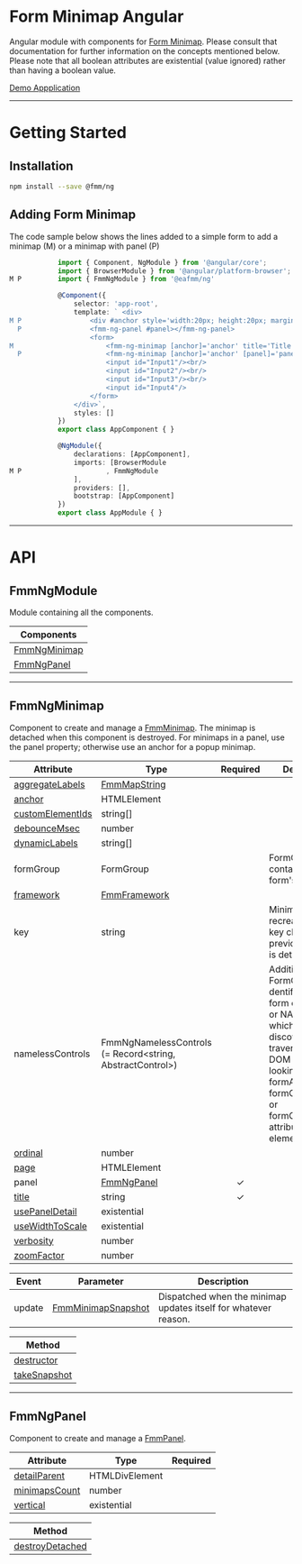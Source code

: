 # Form Minimap Angular
Angular module with components for [Form Minimap](https://www.npmjs.com/package/@eafmm/core).
Please consult that documentation for further information on the concepts mentioned below.
Please note that all boolean attributes are existential (value ignored) rather than having a boolean value.

[Demo Appplication](https://sparrowhawk-ea.github.io/fmm-ng/demo/)

***
# Getting Started
## Installation
```bash
npm install --save @fmm/ng
```

## Adding Form Minimap
The code sample below shows the lines added to a simple form to add a minimap (M) or a minimap with panel (P)
```ts
            import { Component, NgModule } from '@angular/core';
            import { BrowserModule } from '@angular/platform-browser';
M P         import { FmmNgModule } from '@eafmm/ng'

            @Component({
                selector: 'app-root',
                template: ` <div>
M P                 <div #anchor style='width:20px; height:20px; margin-left:200px'></div>
  P                 <fmm-ng-panel #panel></fmm-ng-panel>
                    <form>
M                       <fmm-ng-minimap [anchor]='anchor' title='Title'></fmm-ng-minimap>
  P                     <fmm-ng-minimap [anchor]='anchor' [panel]='panel' title='Title'></fmm-ng-minimap>
                        <input id="Input1"/><br/>
                        <input id="Input2"/><br/>
                        <input id="Input3"/><br/>
                        <input id="Input4"/>
                    </form>
                </div>`,
                styles: []
            })
            export class AppComponent { }

            @NgModule({
                declarations: [AppComponent],
                imports: [BrowserModule
M P                     , FmmNgModule
                ],
                providers: [],
                bootstrap: [AppComponent]
            })
            export class AppModule { }
```

***
# API
## FmmNgModule
Module containing all the components.

| Components
| ---
| [FmmNgMinimap](#fmmngminimap)
| [FmmNgPanel](#fmmngpanel)

***
## FmmNgMinimap
Component to create and manage a [FmmMinimap](https://www.npmjs.com/package/@eafmm/core#fmmminimap).
The minimap is detached when this component is destroyed.
For minimaps in a panel, use the panel property; otherwise use an anchor for a popup minimap.

Attribute | Type | Required | Description
--- | --- | :---: | ---
[aggregateLabels](https://www.npmjs.com/package/@eafmm/core#mcp-aggregatelabels) | [FmmMapString](https://www.npmjs.com/package/@eafmm/core#fmmmapstring)
[anchor](https://www.npmjs.com/package/@eafmm/core#mcp-anchor) | HTMLElement
[customElementIds](https://www.npmjs.com/package/@eafmm/core#mm-compose-customelementids) | string[]
[debounceMsec](https://www.npmjs.com/package/@eafmm/core#mcp-debouncemsec) | number
[dynamicLabels](https://www.npmjs.com/package/@eafmm/core#mcp-dynamiclabele) | string[]
formGroup | FormGroup | | FormGroup that contains the form's controls.
[framework](https://www.npmjs.com/package/@eafmm/core#mcp-framework) | [FmmFramework](https://www.npmjs.com/package/@eafmm/core#fmmframework)
key | string | | Minimap is recreated when key changes.  Any previous minimap is detached.
namelessControls | FmmNgNamelessControls (= Record<string, AbstractControl>) | | Additional FormControls, dentified by their form element's ID or NAME attribute, which may not be discoverable by traversing up the DOM tree and looking up formArrayName, formControlName, or formGroupName attribute on DOM elements.
[ordinal](https://www.npmjs.com/package/@eafmm/core#pcm-ordinal) | number
[page](https://www.npmjs.com/package/@eafmm/core#fmmform-page) | HTMLElement
panel | [FmmNgPanel](#fmmngpanel) | &check;
[title](https://www.npmjs.com/package/@eafmm/core#mcp-title) | string | &check;
[usePanelDetail](https://www.npmjs.com/package/@eafmm/core#mcp-usepaneldetail) | existential
[useWidthToScale](https://www.npmjs.com/package/@eafmm/core#mcp-usewidthtoscale) | existential
[verbosity](https://www.npmjs.com/package/@eafmm/core#mcp-verbosity) | number
[zoomFactor](https://www.npmjs.com/package/@eafmm/core#mcp-zoomfactor) | number

Event | Parameter | Description
--- | --- | ---
update | [FmmMinimapSnapshot](https://www.npmjs.com/package/@eafmm/core#fmmminimapsnapshot) | Dispatched when the minimap updates itself for whatever reason.

| Method
| ---
| [destructor](https://www.npmjs.com/package/@eafmm/core#mm-destructor)
| [takeSnapshot](https://www.npmjs.com/package/@eafmm/core#mm-takesnapshot)

***
## FmmNgPanel
Component to create and manage a [FmmPanel](https://www.npmjs.com/package/@eafmm/core#fmmpanel).

Attribute | Type | Required
--- | --- | :---:
[detailParent](https://www.npmjs.com/package/@eafmm/core#pcp-detailparent) | HTMLDivElement
[minimapsCount](https://www.npmjs.com/package/@eafmm/core#pcp-minimapscount) | number
[vertical](https://www.npmjs.com/package/@eafmm/core#pcp-vertical) | existential

| Method
| ---
| [destroyDetached](https://www.npmjs.com/package/@eafmm/core#pm-destroydetached)
